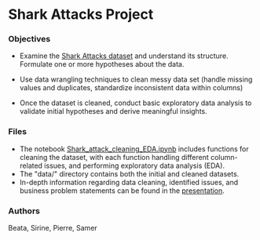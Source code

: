 # Shark Attacks Project

### Objectives
- Examine the [Shark Attacks dataset](https://www.sharkattackfile.net/incidentlog.htm) and understand its structure. Formulate one or more hypotheses about the data.

- Use data wrangling techniques to clean messy data set (handle missing values and duplicates, standardize inconsistent data within columns)

- Once the dataset is cleaned, conduct basic exploratory data analysis to validate initial hypotheses and derive meaningful insights.

### Files
- The notebook [Shark_attack_cleaning_EDA.ipynb](https://github.com/Beata2307/Shark_Attack/blob/main/Shark_attack_cleaning_EDA.ipynb) includes functions for cleaning the dataset, with each function handling different column-related issues, and performing exploratory data analysis (EDA).
- The "data/" directory contains both the initial and cleaned datasets.
- In-depth information regarding data cleaning, identified issues, and business problem statements can be found in the [presentation](https://github.com/Beata2307/Shark_Attack/blob/main/Shark_attack_presentation.pdf).
  
### Authors
Beata, Sirine, Pierre, Samer
